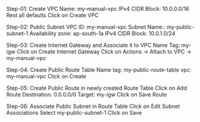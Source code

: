 Step-01: Create VPC
    Name: my-manual-vpc
    IPv4 CIDR Block: 10.0.0.0/16
    Rest all defaults
    Click on Create VPC

Step-02: Public Subnet
    VPC ID: my-manual-vpc
    Subnet Name:: my-public-subnet-1
    Availability zone: ap-south-1a
    IPv4 CIDR Block: 10.0.1.0/24

Step-03: Create Internet Gateway and Associate it to VPC
    Name Tag: my-igw
    Click on Create Internet Gateway
    Click on Actions -> Attach to VPC -> my-manual-vpc

Step-04: Create Public Route Table
    Name tag: my-public-route-table
    vpc: my-manual-vpc
    Click on Create

Step-05: Create Public Route in newly created Route Table
    Click on Add Route
    Destination: 0.0.0.0/0
    Target: my-igw
    Click on Save Route

Step-06: Associate Public Subnet in Route Table
    Click on Edit Subnet Associations
    Select my-public-subnet-1
    Click on Save
